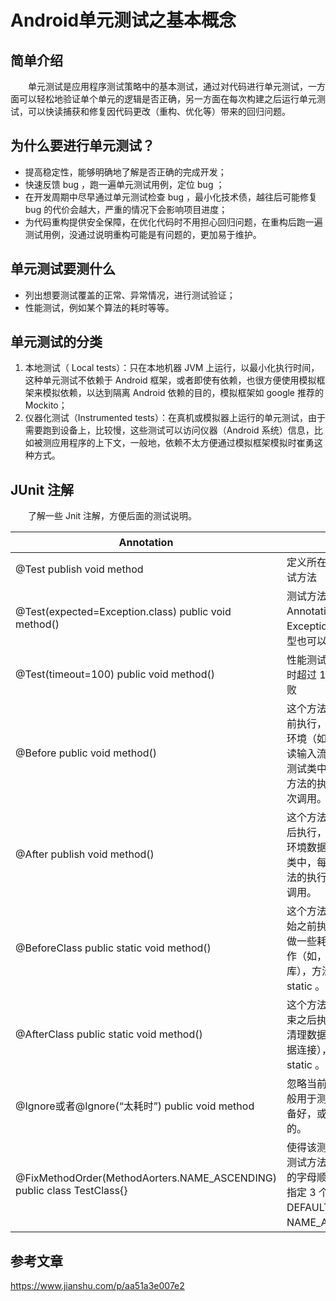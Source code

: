 # Android单元测试之基本概念

## 简单介绍
　　单元测试是应用程序测试策略中的基本测试，通过对代码进行单元测试，一方面可以轻松地验证单个单元的逻辑是否正确，另一方面在每次构建之后运行单元测试，可以快读捕获和修复因代码更改（重构、优化等）带来的回归问题。

## 为什么要进行单元测试？
* 提高稳定性，能够明确地了解是否正确的完成开发；
* 快速反馈 bug ，跑一遍单元测试用例，定位 bug ；
* 在开发周期中尽早通过单元测试检查 bug ，最小化技术债，越往后可能修复 bug 的代价会越大，严重的情况下会影响项目进度；
* 为代码重构提供安全保障，在优化代码时不用担心回归问题，在重构后跑一遍测试用例，没通过说明重构可能是有问题的，更加易于维护。

## 单元测试要测什么
* 列出想要测试覆盖的正常、异常情况，进行测试验证；
* 性能测试，例如某个算法的耗时等等。

## 单元测试的分类
1. 本地测试（ Local tests）：只在本地机器 JVM 上运行，以最小化执行时间，这种单元测试不依赖于 Android 框架，或者即使有依赖，也很方便使用模拟框架来模拟依赖，以达到隔离 Android 依赖的目的，模拟框架如 google 推荐的 Mockito；
2. 仪器化测试（Instrumented tests）：在真机或模拟器上运行的单元测试，由于需要跑到设备上，比较慢，这些测试可以访问仪器（Android 系统）信息，比如被测应用程序的上下文，一般地，依赖不太方便通过模拟框架模拟时崔勇这种方式。


## JUnit 注解
　　了解一些 Jnit 注解，方便后面的测试说明。

| Annotation | 描述 |
| -------- | -------- |
| @Test publish void method | 定义所在方法为单元测试方法 |
| @Test(expected=Exception.class) public void method() | 测试方法若没有抛出 Annotation 中的 Exception 类型（子类型也可以）-> 失败 |
| @Test(timeout=100) public void method() | 性能测试，如果方法耗时超过 100 毫秒 -> 失败 |
| @Before public void method() | 这个方法在每个测试之前执行，用于准备测试环境（如：初始化类，读输入流等），在一个测试类中，每个 @Test 方法的执行都会触发一次调用。 |
| @After publish void method() | 这个方法在每个测试之后执行，用于清理测试环境数据，在一个测试类中，每个 @Test 方法的执行都会触发一次调用。 |
| @BeforeClass public static void method() | 这个方法在所有测试开始之前执行一次，用于做一些耗时的初始化工作（如，连接数据库），方法必须是 static 。 |
| @AfterClass public static void method() | 这个方法在所有测试结束之后执行一次，用于清理数据（如：断开数据连接），方法必须是 static 。 |
| @Ignore或者@Ignore(“太耗时”) public void method | 忽略当前测试方法，一般用于测试方法还没准备好，或者太耗时之类的。 |
| @FixMethodOrder(MethodAorters.NAME_ASCENDING) public class TestClass{} | 使得该测试类中的所有测试方法都按照方法名的字母顺序执行，分别指定 3 个值，DEFAULT、JVM、NAME_ASCENDING。 |


## 参考文章
https://www.jianshu.com/p/aa51a3e007e2
